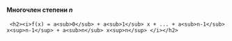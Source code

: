 <!DOCTYPE html>
 <html lang="en">
   <head>
           
   </head>
   <body>
     <h4>Многочлен степени <i>n </i></h4>
    
     <h2><i>f(x) = a<sub>0</sub> + a<sub>1</sub> x + ... + a<sub>n-1</sub> x<sup>n-1</sup> + a<sub>n</sub> x<sup>n</sup> </i></h2>
       
   </body>
</html>        